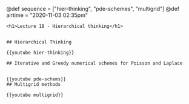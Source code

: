 @def sequence = ["hier-thinking", "pde-schemes", "multigrid"]
@def airtime = "2020-11-03 02:35pm"
~~~
<h1>Lecture 18 - Hierarchical thinking</h1>
~~~

~~~Airs on: <span class="moment">~~~{{showtime airtime}}~~~ EST</span>~~~

## Hierarchical Thinking

{{youtube hier-thinking}}

## Iterative and Greedy numerical schemes for Poisson and Laplace


{{youtube pde-schems}}
## Multigrid methods

{{youtube multigrid}}

